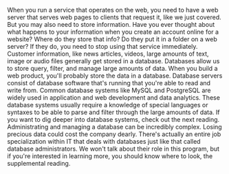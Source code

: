 When you run a service that operates on the web, you need to have a web server
that serves web pages to clients that request it, like we just covered. But you
may also need to store information. Have you ever thought about what happens to
your information when you create an account online for a website? Where do they
store that info? Do they put it in a folder on a web server? If they do, you
need to stop using that service immediately. Customer information, like news
articles, videos, large amounts of text, image or audio files generally get
stored in a database. Databases allow us to store query, filter, and manage
large amounts of data. When you build a web product, you'll probably store the
data in a database. Database servers consist of database software that's running
that you're able to read and write from. Common database systems like MySQL and
PostgreSQL are widely used in application and web development and data
analytics. These database systems usually require a knowledge of special
languages or syntaxes to be able to parse and filter through the large amounts
of data. If you want to dig deeper into database systems, check out the next
reading. Administrating and managing a database can be incredibly complex.
Losing precious data could cost the company dearly. There's actually an entire
job specialization within IT that deals with databases just like that called
database administrators. We won't talk about their role in this program, but if
you're interested in learning more, you should know where to look, the
supplemental reading.